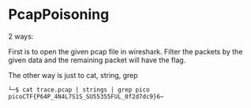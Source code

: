 # PcapPoisoning

2 ways:

First is to open the given pcap file in wireshark. Filter the packets by the given data and the remaining packet will have the flag.

The other way is just to cat, string, grep

```
└─$ cat trace.pcap | strings | grep pico
picoCTF{P64P_4N4L7S1S_SU55355FUL_0f2d7dc9}6~
```
